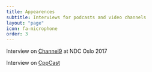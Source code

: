 ```yaml
---
title: Appearences
subtitle: Interviews for podcasts and video channels
layout: "page"
icon: fa-microphone
order: 3
---
```


Interview on [Channel9](https://channel9.msdn.com/Events/NDC/NDC-Oslo-2017/C9L15) at NDC Oslo 2017

Interview on [CppCast](http://cppcast.com/2017/09/patricia-aas/)
